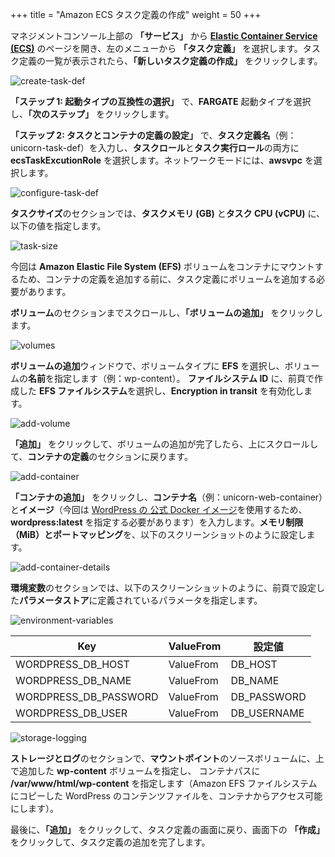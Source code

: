 +++
title = "Amazon ECS タスク定義の作成"
weight = 50
+++

マネジメントコンソール上部の **「サービス」** から **<a href="https://console.aws.amazon.com/ecs/home?region=us-west-2" target="_blank">Elastic Container Service (ECS)</a>** のページを開き、左のメニューから **「タスク定義」** を選択します。タスク定義の一覧が表示されたら、**「新しいタスク定義の作成」** をクリックします。

![create-task-def](/ecs/create-task-def.ja.png)

**「ステップ 1: 起動タイプの互換性の選択」** で、**FARGATE** 起動タイプを選択し、**「次のステップ」** をクリックします。

**「ステップ 2: タスクとコンテナの定義の設定」** で、**タスク定義名**（例：unicorn-task-def）を入力し、**タスクロール**と**タスク実行ロール**の両方に **ecsTaskExcutionRole** を選択します。ネットワークモードには、**awsvpc** を選択します。

![configure-task-def](/ecs/configure-task-def.ja.png)

**タスクサイズ**のセクションでは、**タスクメモリ (GB)** と**タスク CPU (vCPU)** に、以下の値を指定します。

![task-size](/ecs/task-size.ja.png)

今回は **Amazon Elastic File System (EFS)** ボリュームをコンテナにマウントするため、コンテナの定義を追加する前に、タスク定義にボリュームを追加する必要があります。

**ボリューム**のセクションまでスクロールし、**「ボリュームの追加」** をクリックします。

![volumes](/ecs/volumes.ja.png)

**ボリュームの追加**ウィンドウで、ボリュームタイプに **EFS** を選択し、ボリュームの**名前**を指定します（例：wp-content）。
**ファイルシステム ID** に、前頁で作成した **EFS ファイルシステム**を選択し、**Encryption in transit** を有効化します。

![add-volume](/ecs/add-volume.ja.png)

**「追加」** をクリックして、ボリュームの追加が完了したら、上にスクロールして、**コンテナの定義**のセクションに戻ります。

![add-container](/ecs/add-container.ja.png)

**「コンテナの追加」** をクリックし、**コンテナ名**（例：unicorn-web-container）と**イメージ**（今回は <a href="https://hub.docker.com/_/wordpress" target="_blank">WordPress の 公式 Docker イメージ</a>を使用するため、**wordpress:latest** を指定する必要があります）を入力します。**メモリ制限（MiB）**と**ポートマッピング**を、以下のスクリーンショットのように設定します。

![add-container-details](/ecs/add-container-details.ja.png)

**環境変数**のセクションでは、以下のスクリーンショットのように、前頁で設定した**パラメータストア**に定義されているパラメータを指定します。

![environment-variables](/ecs/environment-variables.ja.png)


| Key              | ValueFrom             | 設定値                          |
| ---------------------- | ---------------- |--------------------------------|
| WORDPRESS_DB_HOST| ValueFrom           | DB_HOST                  |
| WORDPRESS_DB_NAME| ValueFrom           | DB_NAME    |
| WORDPRESS_DB_PASSWORD| ValueFrom           | DB_PASSWORD          |
| WORDPRESS_DB_USER| ValueFrom     | DB_USERNAME          |


![storage-logging](/ecs/storage-logging.ja.png)

**ストレージとログ**のセクションで、**マウントポイント**のソースボリュームに、上で追加した **wp-content** ボリュームを指定し、
コンテナパスに **/var/www/html/wp-content** を指定します（Amazon EFS ファイルシステムにコピーした WordPress のコンテンツファイルを、コンテナからアクセス可能にします）。

最後に、**「追加」** をクリックして、タスク定義の画面に戻り、画面下の **「作成」** をクリックして、タスク定義の追加を完了します。